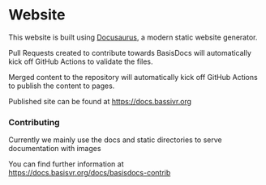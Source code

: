 # Website

This website is built using [Docusaurus](https://docusaurus.io/), a modern static website generator. 

Pull Requests created to contribute towards BasisDocs will automatically kick off GitHub Actions to validate the files.

Merged content to the repository will automatically kick off GitHub Actions to publish the content to pages.

Published site can be found at https://docs.bassivr.org

### Contributing

Currently we mainly use the docs and static directories to serve documentation with images

You can find further information at https://docs.basisvr.org/docs/basisdocs-contrib
